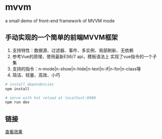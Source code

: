 # mvvm
a small demo of front-end framework of MVVM mode

## 手动实现的一个简单的前端MVVM框架
1. 支持特性：数据源、过滤器、事件、多实例、局部刷新、无依赖
2. 参考Vue的原理，使用最新ES6/7 api，模板语法上 实现了vue指令的一个子集
3. 支持的指令：n-mode|n-show|n-hide|n-text|n-if|n-for|n-class等
4. 简洁、轻量、高效、小巧

``` bash
# install dependencies
npm install

# serve with hot reload at localhost:8080
npm run dev
```
## 链接
[查看效果](http://htmlpreview.github.io/?https://github.com/ancai/mvvm/blob/master/test/index.html)
